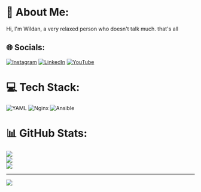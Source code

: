 # 💫 About Me:
Hi, I'm Wildan, a very relaxed person who doesn't talk much. that's all


## 🌐 Socials:
[![Instagram](https://img.shields.io/badge/Instagram-%23E4405F.svg?logo=Instagram&logoColor=white)](https://instagram.com/muhmdwild) [![LinkedIn](https://img.shields.io/badge/LinkedIn-%230077B5.svg?logo=linkedin&logoColor=white)](https://linkedin.com/in/muhmdwild) [![YouTube](https://img.shields.io/badge/YouTube-%23FF0000.svg?logo=YouTube&logoColor=white)](https://youtube.com/@Victoforddd) 

# 💻 Tech Stack:
![YAML](https://img.shields.io/badge/yaml-%23ffffff.svg?style=for-the-badge&logo=yaml&logoColor=151515) ![Nginx](https://img.shields.io/badge/nginx-%23009639.svg?style=for-the-badge&logo=nginx&logoColor=white) ![Ansible](https://img.shields.io/badge/ansible-%231A1918.svg?style=for-the-badge&logo=ansible&logoColor=white)
# 📊 GitHub Stats:
![](https://github-readme-stats.vercel.app/api?username=Muhmdwild&theme=dark&hide_border=false&include_all_commits=false&count_private=false)<br/>
![](https://github-readme-streak-stats.herokuapp.com/?user=Muhmdwild&theme=dark&hide_border=false)<br/>
![](https://github-readme-stats.vercel.app/api/top-langs/?username=Muhmdwild&theme=dark&hide_border=false&include_all_commits=false&count_private=false&layout=compact)

---
[![](https://visitcount.itsvg.in/api?id=Muhmdwild&icon=0&color=0)](https://visitcount.itsvg.in)

<!-- Proudly created with GPRM ( https://gprm.itsvg.in ) -->
